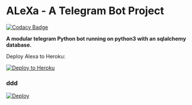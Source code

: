 # ALeXa - A Telegram Bot Project

[![Codacy Badge](https://api.codacy.com/project/badge/Grade/6070b197c3644c03bb3f0ec79d641675)](https://app.codacy.com/manual/Ayush1311/RealAlexaBot?utm_source=github.com&utm_medium=referral&utm_content=Ayush1311/ModernAlexaBot&utm_campaign=Badge_Grade_Dashboard)

**A modular telegram Python bot running on python3 with an sqlalchemy
database.**

Deploy Alexa to Heroku:

<p align="left"><a href="https://heroku.com/deploy?template=https://github.com/HeroOfficial/ModernAlexaBot/tree/stable"> <img src="https://www.herokucdn.com/deploy/button.svg" alt="Deploy to Heroku" /></a></p>

### ddd
[![Deploy](https://www.herokucdn.com/deploy/button.svg)](https://heroku.com/deploy?template=https://github.com/Heroofficial/MissAlexaRobot.git)
